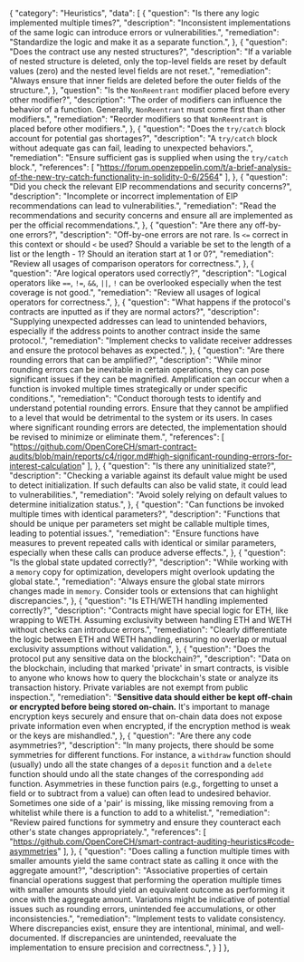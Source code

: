 {
        "category": "Heuristics",
        "data": [
            {
                "question": "Is there any logic implemented multiple times?",
                "description": "Inconsistent implementations of the same logic can introduce errors or vulnerabilities.",
                "remediation": "Standardize the logic and make it as a separate function.",
            },
            {
                "question": "Does the contract use any nested structures?",
                "description": "If a variable of nested structure is deleted, only the top-level fields are reset by default values (zero) and the nested level fields are not reset.",
                "remediation": "Always ensure that inner fields are deleted before the outer fields of the structure.",
            },
                "question": "Is the `NonReentrant` modifier placed before every other modifier?",
                "description": "The order of modifiers can influence the behavior of a function. Generally,  `NonReentrant` must come first than other modifiers.",
                "remediation": "Reorder modifiers so that `NonReentrant` is placed before other modifiers.",
            },
            {
                "question": "Does the `try/catch` block account for potential gas shortages?",
                "description": "A `try/catch` block without adequate gas can fail, leading to unexpected behaviors.",
                "remediation": "Ensure sufficient gas is supplied when using the `try/catch` block.",
                "references": [
                    "https://forum.openzeppelin.com/t/a-brief-analysis-of-the-new-try-catch-functionality-in-solidity-0-6/2564"
                ],
            },
            {
                "question": "Did you check the relevant EIP recommendations and security concerns?",
                "description": "Incomplete or incorrect implementation of EIP recommendations can lead to vulnerabilities.",
                "remediation": "Read the recommendations and security concerns and ensure all are implemented as per the official recommendations.",
            },
            {
                "question": "Are there any off-by-one errors?",
                "description": "Off-by-one errors are not rare. Is `<=` correct in this context or should `<` be used? Should a variable be set to the length of a list or the length - 1? Should an iteration start at 1 or 0?",
                "remediation": "Review all usages of comparison operators for correctness.",
            },
            {
                "question": "Are logical operators used correctly?",
                "description": "Logical operators like `==`, `!=`, `&&`, `||`, `!` can be overlooked especially when the test coverage is not good.",
                "remediation": "Review all usages of logical operators for correctness.",
            },
            {
                "question": "What happens if the protocol's contracts are inputted as if they are normal actors?",
                "description": "Supplying unexpected addresses can lead to unintended behaviors, especially if the address points to another contract inside the same protocol.",
                "remediation": "Implement checks to validate receiver addresses and ensure the protocol behaves as expected.",
            },
            {
                "question": "Are there rounding errors that can be amplified?",
                "description": "While minor rounding errors can be inevitable in certain operations, they can pose significant issues if they can be magnified. Amplification can occur when a function is invoked multiple times strategically or under specific conditions.",
                "remediation": "Conduct thorough tests to identify and understand potential rounding errors. Ensure that they cannot be amplified to a level that would be detrimental to the system or its users. In cases where significant rounding errors are detected, the implementation should be revised to minimize or eliminate them.",
                "references": [
                    "https://github.com/OpenCoreCH/smart-contract-audits/blob/main/reports/c4/rigor.md#high-significant-rounding-errors-for-interest-calculation"
                ],
            },
            {
                "question": "Is there any uninitialized state?",
                "description": "Checking a variable against its default value might be used to detect initialization. If such defaults can also be valid state, it could lead to vulnerabilities.",
                "remediation": "Avoid solely relying on default values to determine initialization status.",
            },
            {
                "question": "Can functions be invoked multiple times with identical parameters?",
                "description": "Functions that should be unique per parameters set might be callable multiple times, leading to potential issues.",
                "remediation": "Ensure functions have measures to prevent repeated calls with identical or similar parameters, especially when these calls can produce adverse effects.",
            },
            {
                "question": "Is the global state updated correctly?",
                "description": "While working with a `memory` copy for optimization, developers might overlook updating the global state.",
                "remediation": "Always ensure the global state mirrors changes made in `memory`. Consider tools or extensions that can highlight discrepancies.",
            },
            {
                "question": "Is ETH/WETH handling implemented correctly?",
                "description": "Contracts might have special logic for ETH, like wrapping to WETH. Assuming exclusivity between handling ETH and WETH without checks can introduce errors.",
                "remediation": "Clearly differentiate the logic between ETH and WETH handling, ensuring no overlap or mutual exclusivity assumptions without validation.",
            },
            {
                "question": "Does the protocol put any sensitive data on the blockchain?",
                "description": "Data on the blockchain, including that marked 'private' in smart contracts, is visible to anyone who knows how to query the blockchain's state or analyze its transaction history. Private variables are not exempt from public inspection.",
                "remediation": "**Sensitive data should either be kept off-chain or encrypted before being stored on-chain.** It's important to manage encryption keys securely and ensure that on-chain data does not expose private information even when encrypted, if the encryption method is weak or the keys are mishandled.",
            },
            {
                "question": "Are there any code asymmetries?",
                "description": "In many projects, there should be some symmetries for different functions. For instance, a `withdraw` function should (usually) undo all the state changes of a `deposit` function and a `delete` function should undo all the state changes of the corresponding `add` function. Asymmetries in these function pairs (e.g., forgetting to unset a field or to subtract from a value) can often lead to undesired behavior. Sometimes one side of a 'pair' is missing, like missing removing from a whitelist while there is a function to add to a whitelist.",
                "remediation": "Review paired functions for symmetry and ensure they counteract each other's state changes appropriately.",
                "references": [
                    "https://github.com/OpenCoreCH/smart-contract-auditing-heuristics#code-asymmetries"
                ],
            },
            {
                "question": "Does calling a function multiple times with smaller amounts yield the same contract state as calling it once with the aggregate amount?",
                "description": "Associative properties of certain financial operations suggest that performing the operation multiple times with smaller amounts should yield an equivalent outcome as performing it once with the aggregate amount. Variations might be indicative of potential issues such as rounding errors, unintended fee accumulations, or other inconsistencies.",
                "remediation": "Implement tests to validate consistency. Where discrepancies exist, ensure they are intentional, minimal, and well-documented. If discrepancies are unintended, reevaluate the implementation to ensure precision and correctness.",
            }
        ]
    },